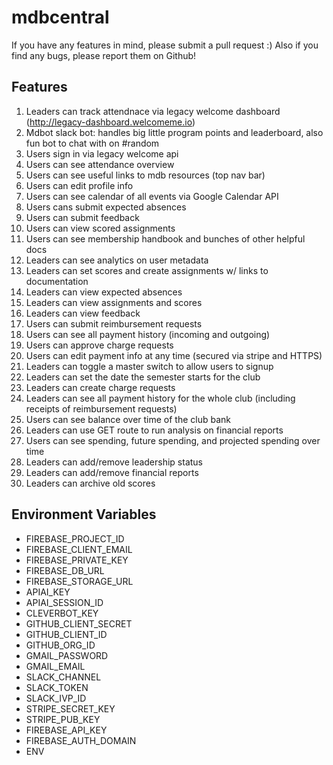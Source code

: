 # mdbcentral

If you have any features in mind, please submit a pull request :) Also if you find any bugs, please report them on Github!

## Features

1. Leaders can track attendnace via legacy welcome dashboard (http://legacy-dashboard.welcomeme.io)
2. Mdbot slack bot: handles big little program points and leaderboard, also fun bot to chat with on #random
3. Users sign in via legacy welcome api
4. Users can see attendance overview
5. Users can see useful links to mdb resources (top nav bar)
6. Users can edit profile info
7. Users can see calendar of all events via Google Calendar API
8. Users cans submit expected absences
9. Users can submit feedback
10. Users can view scored assignments
11. Users can see membership handbook and bunches of other helpful docs
12. Leaders can see analytics on user metadata
13. Leaders can set scores and create assignments w/ links to documentation
14. Leaders can view expected absences
15. Leaders can view assignments and scores
16. Leaders can view feedback
17. Users can submit reimbursement requests
18. Users can see all payment history (incoming and outgoing)
19. Users can approve charge requests
20. Users can edit payment info at any time (secured via stripe and HTTPS)
21. Leaders can toggle a master switch to allow users to signup
22. Leaders can set the date the semester starts for the club
23. Leaders can create charge requests
24. Leaders can see all payment history for the whole club (including receipts of reimbursement requests)
25. Users can see balance over time of the club bank
26. Leaders can use GET route to run analysis on financial reports
27. Users can see spending, future spending, and projected spending over time
28. Leaders can add/remove leadership status
29. Leaders can add/remove financial reports
30. Leaders can archive old scores

## Environment Variables
- FIREBASE_PROJECT_ID
- FIREBASE_CLIENT_EMAIL
- FIREBASE_PRIVATE_KEY
- FIREBASE_DB_URL
- FIREBASE_STORAGE_URL
- APIAI_KEY
- APIAI_SESSION_ID
- CLEVERBOT_KEY
- GITHUB_CLIENT_SECRET
- GITHUB_CLIENT_ID
- GITHUB_ORG_ID
- GMAIL_PASSWORD
- GMAIL_EMAIL
- SLACK_CHANNEL
- SLACK_TOKEN
- SLACK_IVP_ID
- STRIPE_SECRET_KEY
- STRIPE_PUB_KEY
- FIREBASE_API_KEY
- FIREBASE_AUTH_DOMAIN
- ENV
